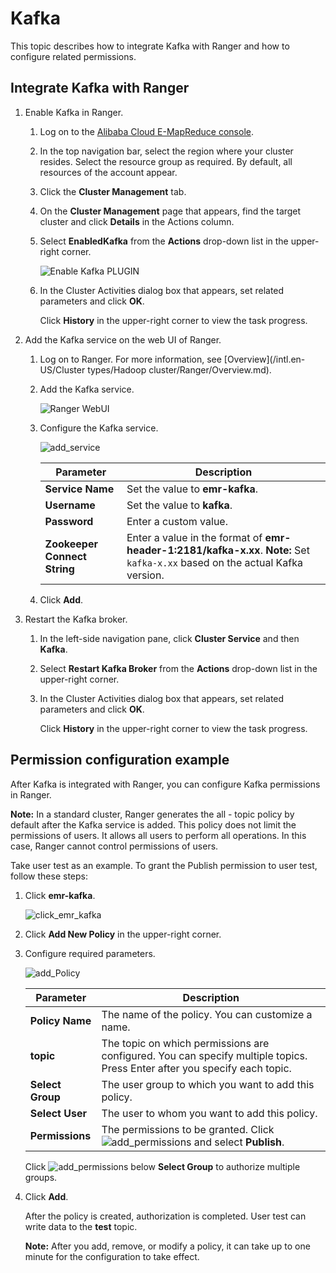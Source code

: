 # Kafka

This topic describes how to integrate Kafka with Ranger and how to configure related permissions.

## Integrate Kafka with Ranger

1.  Enable Kafka in Ranger.

    1.  Log on to the [Alibaba Cloud E-MapReduce console](https://emr.console.aliyun.com/).

    2.  In the top navigation bar, select the region where your cluster resides. Select the resource group as required. By default, all resources of the account appear.

    3.  Click the **Cluster Management** tab.

    4.  On the **Cluster Management** page that appears, find the target cluster and click **Details** in the Actions column.

    5.  Select **EnabledKafka** from the **Actions** drop-down list in the upper-right corner.

        ![Enable Kafka PLUGIN](https://static-aliyun-doc.oss-cn-hangzhou.aliyuncs.com/assets/img/en-US/5114027951/p11548.png)

    6.  In the Cluster Activities dialog box that appears, set related parameters and click **OK**.

        Click **History** in the upper-right corner to view the task progress.

2.  Add the Kafka service on the web UI of Ranger.

    1.  Log on to Ranger. For more information, see [Overview](/intl.en-US/Cluster types/Hadoop cluster/Ranger/Overview.md).

    2.  Add the Kafka service.

        ![Ranger WebUI](https://static-aliyun-doc.oss-cn-hangzhou.aliyuncs.com/assets/img/en-US/5114027951/p10841.png)

    3.  Configure the Kafka service.

        ![add_service](https://static-aliyun-doc.oss-cn-hangzhou.aliyuncs.com/assets/img/en-US/5114027951/p81272.png)

        |Parameter|Description|
        |---------|-----------|
        |**Service Name**|Set the value to **emr-kafka**.|
        |**Username**|Set the value to **kafka**.|
        |**Password**|Enter a custom value.|
        |**Zookeeper Connect String**|Enter a value in the format of **emr-header-1:2181/kafka-x.xx**. **Note:** Set `kafka-x.xx` based on the actual Kafka version. |

    4.  Click **Add**.

3.  Restart the Kafka broker.

    1.  In the left-side navigation pane, click **Cluster Service** and then **Kafka**.

    2.  Select **Restart Kafka Broker** from the **Actions** drop-down list in the upper-right corner.

    3.  In the Cluster Activities dialog box that appears, set related parameters and click **OK**.

        Click **History** in the upper-right corner to view the task progress.


## Permission configuration example

After Kafka is integrated with Ranger, you can configure Kafka permissions in Ranger.

**Note:** In a standard cluster, Ranger generates the all - topic policy by default after the Kafka service is added. This policy does not limit the permissions of users. It allows all users to perform all operations. In this case, Ranger cannot control permissions of users.

Take user test as an example. To grant the Publish permission to user test, follow these steps:

1.  Click **emr-kafka**.

    ![click_emr_kafka](../images/p81278.png)

2.  Click **Add New Policy** in the upper-right corner.

3.  Configure required parameters.

    ![add_Policy](https://static-aliyun-doc.oss-cn-hangzhou.aliyuncs.com/assets/img/en-US/5114027951/p81282.png)

    |Parameter|Description|
    |---------|-----------|
    |**Policy Name**|The name of the policy. You can customize a name.|
    |**topic**|The topic on which permissions are configured. You can specify multiple topics. Press Enter after you specify each topic.|
    |**Select Group**|The user group to which you want to add this policy.|
    |**Select User**|The user to whom you want to add this policy.|
    |**Permissions**|The permissions to be granted. Click ![add_permissions](https://static-aliyun-doc.oss-cn-hangzhou.aliyuncs.com/assets/img/en-US/6114027951/p81288.png) and select **Publish**.|

    Click ![add_permissions](https://static-aliyun-doc.oss-cn-hangzhou.aliyuncs.com/assets/img/en-US/6114027951/p81288.png) below **Select Group** to authorize multiple groups.

4.  Click **Add**.

    After the policy is created, authorization is completed. User test can write data to the **test** topic.

    **Note:** After you add, remove, or modify a policy, it can take up to one minute for the configuration to take effect.


